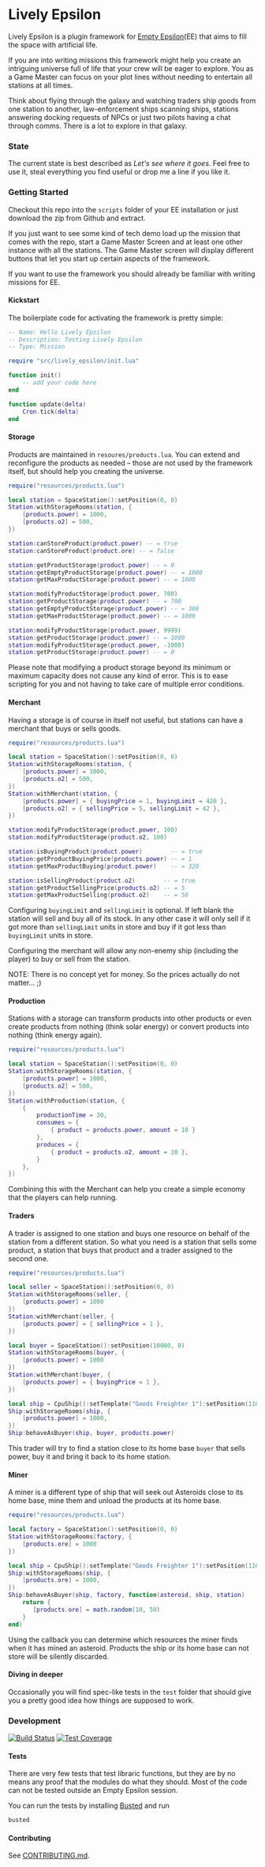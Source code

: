 # Lively Epsilon

Lively Epsilon is a plugin framework for [Empty Epsilon](https://daid.github.io/EmptyEpsilon/)(EE) that aims
to fill the space with artificial life.

If you are into writing missions this framework might help you create an intriguing universe full
of life that your crew will be eager to explore. You as a Game Master can focus on your plot lines
without needing to entertain all stations at all times.

Think about flying through the galaxy and watching traders ship goods from one station to another,
law-enforcement ships scanning ships, stations answering docking requests of NPCs or just two pilots
having a chat through comms. There is a lot to explore in that galaxy.

### State

The current state is best described as _Let's see where it goes_. Feel free to use it, steal everything
you find useful or drop me a line if you like it.

### Getting Started

Checkout this repo into the ``scripts`` folder of your EE installation or just download the zip from
Github and extract.

If you just want to see some kind of tech demo load up the mission that comes with the repo, start
a Game Master Screen and at least one other instance with all the stations. The Game Master screen
will display different buttons that let you start up certain aspects of the framework.

If you want to use the framework you should already be familiar with writing missions
for EE.

#### Kickstart

The boilerplate code for activating the framework is pretty simple:
```lua
-- Name: Hello Lively Epsilon
-- Description: Testing Lively Epsilon
-- Type: Mission

require "src/lively_epsilon/init.lua"

function init()
    -- add your code here
end

function update(delta)
    Cron.tick(delta)
end
```

#### Storage

Products are maintained in ``resoures/products.lua``. You can extend and reconfigure
the products as needed – those are not used by the framework itself, but should help you
creating the universe.

```lua
require("resources/products.lua")

local station = SpaceStation():setPosition(0, 0)
Station:withStorageRooms(station, {
    [products.power] = 1000,
    [products.o2] = 500,
})

station:canStoreProduct(product.power) -- = true
station:canStoreProduct(product.ore) -- = false

station:getProductStorage(product.power) -- = 0
station:getEmptyProductStorage(product.power) -- = 1000
station:getMaxProductStorage(product.power) -- = 1000

station:modifyProductStorage(product.power, 700)
station:getProductStorage(product.power) -- = 700
station:getEmptyProductStorage(product.power) -- = 300
station:getMaxProductStorage(product.power) -- = 1000

station:modifyProductStorage(product.power, 9999)
station:getProductStorage(product.power) -- = 1000
station:modifyProductStorage(product.power, -1000)
station:getProductStorage(product.power) -- = 0
```

Please note that modifying a product storage beyond its minimum or maximum capacity
does not cause any kind of error. This is to ease scripting for you and not having
to take care of multiple error conditions.

#### Merchant

Having a storage is of course in itself not useful, but stations can have a merchant
that buys or sells goods.

```lua
require("resources/products.lua")

local station = SpaceStation():setPosition(0, 0)
Station:withStorageRooms(station, {
    [products.power] = 1000,
    [products.o2] = 500,
})
Station:withMerchant(station, {
    [products.power] = { buyingPrice = 1, buyingLimit = 420 },
    [products.o2] = { sellingPrice = 5, sellingLimit = 42 },
})

station:modifyProductStorage(product.power, 100)
station:modifyProductStorage(product.o2, 100)

station:isBuyingProduct(product.power)        -- = true
station:getProductBuyingPrice(products.power) -- = 1
station:getMaxProductBuying(product.power)    -- = 320

station:isSellingProduct(product.o2)        -- = true
station:getProductSellingPrice(products.o2) -- = 5
station:getMaxProductSelling(product.o2)    -- = 58
```

Configuring ``buyingLimit`` and ``sellingLimit`` is optional. If left blank the station
will sell and buy all of its stock. In any other case it will only sell if it got
more than ``sellingLimit`` units in store and buy if it got less than ``buyingLimit`` units
in store.

Configuring the merchant will allow any non-enemy ship (including the player) to
buy or sell from the station.

NOTE: There is no concept yet for money. So the prices actually do not matter... ;)

#### Production

Stations with a storage can transform products into other products or even create products from nothing
(think solar energy) or convert products into nothing (think energy again).

```lua
require("resources/products.lua")

local station = SpaceStation():setPosition(0, 0)
Station:withStorageRooms(station, {
    [products.power] = 1000,
    [products.o2] = 500,
})
Station:withProduction(station, {
    {
        productionTime = 30,
        consumes = {
            { product = products.power, amount = 10 }
        },
        produces = {
            { product = products.o2, amount = 10 },
        }
    },
})
```

Combining this with the Merchant can help you create a simple economy that the players can help running.

#### Traders

A trader is assigned to one station and buys one resource on behalf of the station from a different station.
So what you need is a station that sells some product, a station that buys that product and a trader assigned to
the second one.

```lua
require("resources/products.lua")

local seller = SpaceStation():setPosition(0, 0)
Station:withStorageRooms(seller, {
    [products.power] = 1000
})
Station:withMerchant(seller, {
    [products.power] = { sellingPrice = 1 },
})

local buyer = SpaceStation():setPosition(10000, 0)
Station:withStorageRooms(buyer, {
    [products.power] = 1000
})
Station:withMerchant(buyer, {
    [products.power] = { buyingPrice = 1 },
})

local ship = CpuShip():setTemplate("Goods Freighter 1"):setPosition(11000, 0)
Ship:withStorageRooms(ship, {
    [products.power] = 1000,
})
Ship:behaveAsBuyer(ship, buyer, products.power)
```

This trader will try to find a station close to its home base ``buyer`` that sells power, buy it and bring
it back to its home station.

#### Miner

A miner is a different type of ship that will seek out Asteroids close to its home base, mine them and
unload the products at its home base.

```lua
require("resources/products.lua")

local factory = SpaceStation():setPosition(0, 0)
Station:withStorageRooms(factory, {
    [products.ore] = 1000
})

local ship = CpuShip():setTemplate("Goods Freighter 1"):setPosition(11000, 0)
Ship:withStorageRooms(ship, {
    [products.ore] = 1000,
})
Ship:behaveAsBuyer(ship, factory, function(asteroid, ship, station)
    return {
       [products.ore] = math.random(10, 50)
    }
end)
```

Using the callback you can determine which resources the miner finds when it has mined an asteroid. Products
the ship or its home base can not store will be silently discarded.

#### Diving in deeper

Occasionally you will find spec-like tests in the ``test`` folder that should give you
a pretty good idea how things are supposed to work.

### Development

[![Build Status](https://travis-ci.org/czenker/lively-epsilon.svg?branch=master)](https://travis-ci.org/czenker/lively-epsilon)
[![Test Coverage](https://codecov.io/github/czenker/lively-epsilon/branch/master/graphs/badge.svg)](https://codecov.io/gh/czenker/lively-epsilon)

#### Tests

There are very few tests that test libraric functions, but they are by no means any proof that the modules
do what they should. Most of the code can not be tested outside an Empty Epsilon session.

You can run the tests by installing [Busted](https://olivinelabs.com/busted/) and run

```bash
busted
```

#### Contributing

See [CONTRIBUTING.md](CONTRIBUTING.md).
